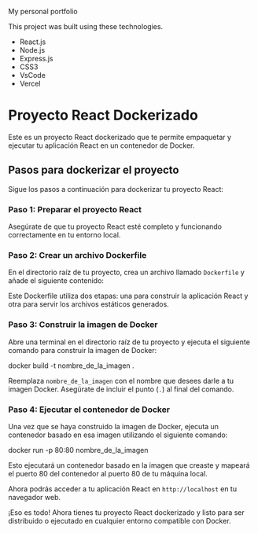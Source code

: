 
My personal portfolio

This project was built using these technologies.

- React.js
- Node.js
- Express.js
- CSS3
- VsCode
- Vercel

# Proyecto React Dockerizado

Este es un proyecto React dockerizado que te permite empaquetar y ejecutar tu aplicación React en un contenedor de Docker.

## Pasos para dockerizar el proyecto

Sigue los pasos a continuación para dockerizar tu proyecto React:

### Paso 1: Preparar el proyecto React

Asegúrate de que tu proyecto React esté completo y funcionando correctamente en tu entorno local.

### Paso 2: Crear un archivo Dockerfile

En el directorio raíz de tu proyecto, crea un archivo llamado `Dockerfile` y añade el siguiente contenido:


Este Dockerfile utiliza dos etapas: una para construir la aplicación React y otra para servir los archivos estáticos generados.

### Paso 3: Construir la imagen de Docker

Abre una terminal en el directorio raíz de tu proyecto y ejecuta el siguiente comando para construir la imagen de Docker:

docker build -t nombre_de_la_imagen .


Reemplaza `nombre_de_la_imagen` con el nombre que desees darle a tu imagen Docker. Asegúrate de incluir el punto (`.`) al final del comando.

### Paso 4: Ejecutar el contenedor de Docker

Una vez que se haya construido la imagen de Docker, ejecuta un contenedor basado en esa imagen utilizando el siguiente comando:

docker run -p 80:80 nombre_de_la_imagen


Esto ejecutará un contenedor basado en la imagen que creaste y mapeará el puerto 80 del contenedor al puerto 80 de tu máquina local.

Ahora podrás acceder a tu aplicación React en `http://localhost` en tu navegador web.

¡Eso es todo! Ahora tienes tu proyecto React dockerizado y listo para ser distribuido o ejecutado en cualquier entorno compatible con Docker.

